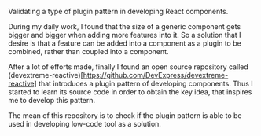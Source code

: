 Validating a type of plugin pattern in developing React components. 

During my daily work, I found that the size of a generic component gets bigger and bigger when adding more features into it. So a solution that I desire is that a feature can be added into a component as a plugin to be combined, rather than coupled into a component.

After a lot of efforts made, finally I found an open source repository called (devextreme-reactive)[https://github.com/DevExpress/devextreme-reactive] that introduces a plugin pattern of developing components. Thus I started to learn its source code in order to obtain the key idea, that inspires me to develop this pattern.

The mean of this repository is to check if the plugin pattern is able to be used in developing low-code tool as a solution.   
